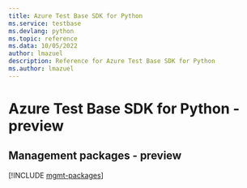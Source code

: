 ```yaml
---
title: Azure Test Base SDK for Python
ms.service: testbase
ms.devlang: python
ms.topic: reference
ms.data: 10/05/2022
author: lmazuel
description: Reference for Azure Test Base SDK for Python
ms.author: lmazuel
---
```

# Azure Test Base SDK for Python - preview

## Management packages - preview
[!INCLUDE [mgmt-packages](test-base-mgmt-index.md)]